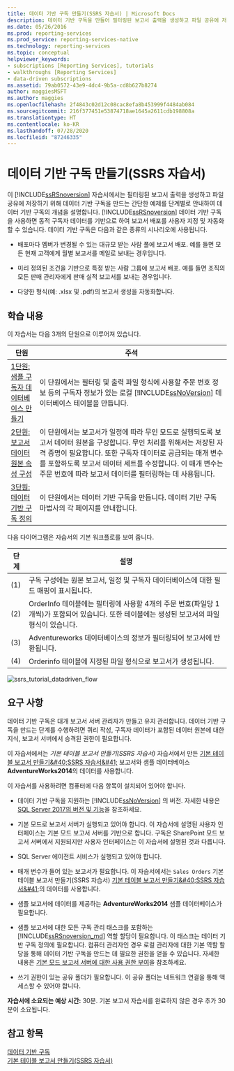 ```yaml
---
title: 데이터 기반 구독 만들기(SSRS 자습서) | Microsoft Docs
description: 데이터 기반 구독을 만들어 필터링된 보고서 출력을 생성하고 파일 공유에 저장하는 간단한 예제를 통해 데이터 기반 구독에 대해 알아봅니다.
ms.date: 05/26/2016
ms.prod: reporting-services
ms.prod_service: reporting-services-native
ms.technology: reporting-services
ms.topic: conceptual
helpviewer_keywords:
- subscriptions [Reporting Services], tutorials
- walkthroughs [Reporting Services]
- data-driven subscriptions
ms.assetid: 79ab0572-43e9-4dc4-9b5a-cd8b627b8274
author: maggiesMSFT
ms.author: maggies
ms.openlocfilehash: 2f4843c02d12c08cac8efa8b453999f4484ab084
ms.sourcegitcommit: 216f377451e53874718ae1645a2611cdb198808a
ms.translationtype: HT
ms.contentlocale: ko-KR
ms.lasthandoff: 07/28/2020
ms.locfileid: "87246335"
---
```

# <a name="create-a-data-driven-subscription-ssrs-tutorial"></a>데이터 기반 구독 만들기(SSRS 자습서)
이 [!INCLUDE[ssRSnoversion](../includes/ssrsnoversion-md.md)] 자습서에서는 필터링된 보고서 출력을 생성하고 파일 공유에 저장하기 위해 데이터 기반 구독을 만드는 간단한 예제를 단계별로 안내하여 데이터 기반 구독의 개념을 설명합니다. 
[!INCLUDE[ssRSnoversion](../includes/ssrsnoversion-md.md)] 데이터 기반 구독을 사용하면 동적 구독자 데이터를 기반으로 하여 보고서 배포를 사용자 지정 및 자동화할 수 있습니다. 데이터 기반 구독은 다음과 같은 종류의 시나리오에 사용됩니다.  
  
-   배포마다 멤버가 변경될 수 있는 대규모 받는 사람 풀에 보고서 배포. 예를 들면 모든 현재 고객에게 월별 보고서를 메일로 보내는 경우입니다.  
  
-   미리 정의된 조건을 기반으로 특정 받는 사람 그룹에 보고서 배포. 예를 들면 조직의 모든 판매 관리자에게 판매 실적 보고서를 보내는 경우입니다.
+ 다양한 형식(예: .xlsx 및 .pdf)의 보고서 생성을 자동화합니다.  
  
## <a name="what-you-will-learn"></a>학습 내용  
이 자습서는 다음 3개의 단원으로 이루어져 있습니다.  

| 단원 | 주석 |
| ------ | -------- |
| [1단원: 샘플 구독자 데이터베이스 만들기](../reporting-services/lesson-1-creating-a-sample-subscriber-database.md) | 이 단원에서는 필터링 및 출력 파일 형식에 사용할 주문 번호 정보 등의 구독자 정보가 있는 로컬 [!INCLUDE[ssNoVersion](../includes/ssnoversion-md.md)] 데이터베이스 테이블을 만듭니다. |
| [2단원: 보고서 데이터 원본 속성 구성](../reporting-services/lesson-2-modifying-the-report-data-source-properties.md) | 이 단원에서는 보고서가 일정에 따라 무인 모드로 실행되도록 보고서 데이터 원본을 구성합니다. 무인 처리를 위해서는 저장된 자격 증명이 필요합니다. 또한 구독자 데이터로 공급되는 매개 변수를 포함하도록 보고서 데이터 세트를 수정합니다. 이 매개 변수는 주문 번호에 따라 보고서 데이터를 필터링하는 데 사용됩니다. |
| [3단원: 데이터 기반 구독 정의](../reporting-services/lesson-3-defining-a-data-driven-subscription.md) | 이 단원에서는 데이터 기반 구독을 만듭니다. 데이터 기반 구독 마법사의 각 페이지를 안내합니다. |

다음 다이어그램은 자습서의 기본 워크플로를 보여 줍니다.

| 단계    | 설명 |
| --------|------------ |
| (1)     | 구독 구성에는 원본 보고서, 일정 및 구독자 데이터베이스에 대한 필드 매핑이 표시됩니다. |
| (2)     | OrderInfo 테이블에는 필터링에 사용할 4개의 주문 번호(파일당 1개씩)가 포함되어 있습니다. 또한 테이블에는 생성된 보고서의 파일 형식이 있습니다. |
| (3)     | Adventureworks 데이터베이스의 정보가 필터링되어 보고서에 반환됩니다. |
| (4)     | Orderinfo 테이블에 지정된 파일 형식으로 보고서가 생성됩니다. |



   ![ssrs_tutorial_datadriven_flow](../reporting-services/media/ssrs-tutorial-datadriven-flow.png) 
  
## <a name="requirements"></a>요구 사항  
데이터 기반 구독은 대개 보고서 서버 관리자가 만들고 유지 관리합니다. 데이터 기반 구독을 만드는 단계를 수행하려면 쿼리 작성, 구독자 데이터가 포함된 데이터 원본에 대한 지식, 보고서 서버에서 승격된 권한이 필요합니다.  
  
이 자습서에서는 *기본 테이블 보고서 만들기&#40;SSRS 자습서&#41;* 자습서에서 만든 [기본 테이블 보고서 만들기&amp;#40;SSRS 자습서&amp;#41;](../reporting-services/create-a-basic-table-report-ssrs-tutorial.md) 보고서와 샘플 데이터베이스 **AdventureWorks2014**의 데이터를 사용합니다.  
  
이 자습서를 사용하려면 컴퓨터에 다음 항목이 설치되어 있어야 합니다.  
  
-   데이터 기반 구독을 지원하는 [!INCLUDE[ssNoVersion](../includes/ssnoversion-md.md)] 의 버전. 자세한 내용은 [SQL Server 2017의 버전 및 기능](../sql-server/editions-and-components-of-sql-server-2017.md)을 참조하세요.  
  
-   기본 모드로 보고서 서버가 실행되고 있어야 합니다. 이 자습서에 설명된 사용자 인터페이스는 기본 모드 보고서 서버를 기반으로 합니다. 구독은 SharePoint 모드 보고서 서버에서 지원되지만 사용자 인터페이스는 이 자습서에 설명된 것과 다릅니다.  
  
-   SQL Server 에이전트 서비스가 실행되고 있어야 합니다.  
  
-   매개 변수가 들어 있는 보고서가 필요합니다. 이 자습서에서는 `Sales Orders` 기본 테이블 보고서 만들기&#40;SSRS 자습서&#41; [기본 테이블 보고서 만들기&amp;#40;SSRS 자습서&amp;#41;](../reporting-services/create-a-basic-table-report-ssrs-tutorial.md)의 데이터를 사용합니다.  
  
-   샘플 보고서에 데이터를 제공하는 **AdventureWorks2014** 샘플 데이터베이스가 필요합니다.  
  
-   샘플 보고서에 대한 모든 구독 관리 태스크를 포함하는 [!INCLUDE[ssRSnoversion_md](../includes/ssrsnoversion-md.md)] 역할 할당이 필요합니다. 이 태스크는 데이터 기반 구독 정의에 필요합니다. 컴퓨터 관리자인 경우 로컬 관리자에 대한 기본 역할 할당을 통해 데이터 기반 구독을 만드는 데 필요한 권한을 얻을 수 있습니다. 자세한 내용은 [기본 모드 보고서 서버에 대한 사용 권한 부여](../reporting-services/security/granting-permissions-on-a-native-mode-report-server.md)을 참조하세요.  
  
-   쓰기 권한이 있는 공유 폴더가 필요합니다. 이 공유 폴더는 네트워크 연결을 통해 액세스할 수 있어야 합니다.  
  
**자습서에 소요되는 예상 시간:** 30분. 기본 보고서 자습서를 완료하지 않은 경우 추가 30분이 소요됩니다.  
  
## <a name="see-also"></a>참고 항목  
[데이터 기반 구독](../reporting-services/subscriptions/data-driven-subscriptions.md)  
[기본 테이블 보고서 만들기&#40;SSRS 자습서&#41;](../reporting-services/create-a-basic-table-report-ssrs-tutorial.md)
 

